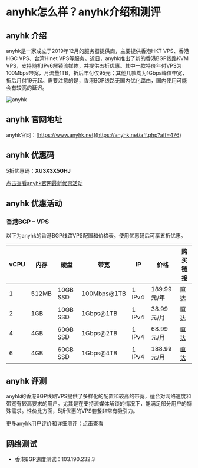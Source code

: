 # anyhk怎么样？anyhk介绍和测评

## anyhk 介绍

anyhk是一家成立于2019年12月的服务器提供商，主要提供香港HKT VPS、香港HGC VPS、台湾Hinet VPS等服务。近日，anyhk推出了新的香港BGP线路KVM VPS，支持随机IPv6解锁流媒体，并提供五折优惠。其中一款特价年付VPS为100Mbps带宽，月流量1TB，折后年付仅95元；其他几款均为1Gbps峰值带宽，折后月付19元起。需要注意的是，香港BGP线路无国内优化路由，国内使用可能会有较高的延迟。

![anyhk](https://github.com/user-attachments/assets/b6008378-2fbc-4626-a4cf-9180c88e5231)

## anyhk 官网地址

anyhk官网：[https://www.anyhk.net](https://anyhk.net/aff.php?aff=476)

## anyhk 优惠码

5折优惠码：**XU3X3X5GHJ**

[点击查看anyhk官网最新优惠活动](https://anyhk.net/aff.php?aff=476)

## anyhk 优惠活动

### 香港BGP – VPS

以下为anyhk的香港BGP线路VPS配置和价格表。使用优惠码后可享五折优惠。

| vCPU | 内存  | 硬盘       | 带宽          | IP       | 价格        | 购买链接                                                                                       |
|------|-------|------------|---------------|----------|-------------|------------------------------------------------------------------------------------------------|
| 1    | 512MB | 10GB SSD   | 100Mbps@1TB   | 1 IPv4   | 189.99元/年 | [直达](https://anyhk.net/aff.php?aff=476&pid=178)                                              |
| 2    | 1GB   | 10GB SSD   | 1Gbps@1TB     | 1 IPv4   | 38.99元/月  | [直达](https://anyhk.net/aff.php?aff=476&pid=179)                                              |
| 4    | 4GB   | 60GB SSD   | 1Gbps@2TB     | 1 IPv4   | 68.99元/月  | [直达](https://anyhk.net/aff.php?aff=476&pid=182)                                              |
| 6    | 4GB   | 60GB SSD   | 1Gbps@4TB     | 1 IPv4   | 188.99元/月 | [直达](https://anyhk.net/aff.php?aff=476&pid=183)                                              |

## anyhk 评测

anyhk的香港BGP线路VPS提供了多样化的配置和较高的带宽，适合对网络速度和带宽有较高要求的用户。尤其是在支持流媒体解锁的情况下，能满足部分用户的特殊需求。性价比方面，5折优惠的VPS套餐非常有吸引力。

更多anyhk用户评价和详细测评：[点击查看](https://anyhk.net/aff.php?aff=476)

## 网络测试

- 香港BGP速度测试：103.190.232.3

